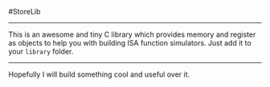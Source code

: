 #StoreLib

---

This is an awesome and tiny C library which provides memory and register as objects to help you with building ISA function simulators.
Just add it to your `library` folder.

---

Hopefully I will build something cool and useful over it.
